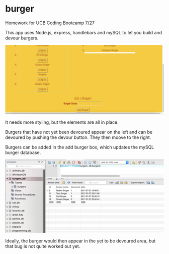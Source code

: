 # burger
Homework for UCB Coding Bootcamp 7/27

This app uses Node.js, express, handlebars and mySQL to let you build and devour burgers.

![Screenshot](public/assets/img/ScreenShot1.png)

It needs more styling, but the elements are all in place.

Burgers that have not yet been devoured appear on the left and can be devoured by pushing the devour button. They then moove to the right.

Burgers can be added in the add burger box, which updates the mySQL burger database.

![Screenshot](public/assets/img/ScreenShot2.png)

Ideally, the burger would then appear in the yet to be devoured area, but that bug is not quite worked out yet.
